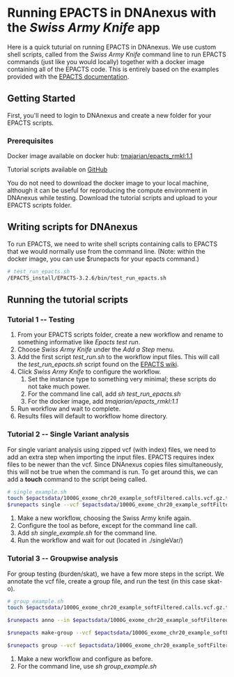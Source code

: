 # Running EPACTS in DNAnexus with the *Swiss Army Knife* app

Here is a quick tuturial on running EPACTS in DNAnexus. We use custom shell scripts, called from the *Swiss Army Knife* command line to run EPACTS commands (just like you would locally) together with a docker image containing all of the EPACTS code. This is entirely based on the examples provided with the [EPACTS documentation](https://genome.sph.umich.edu/wiki/EPACTS#Getting_Started_With_Examples).

## Getting Started

First, you'll need to login to DNAnexus and create a new folder for your EPACTS scripts. 

### Prerequisites

Docker image available on docker hub: [tmajarian/epacts_rmkl:1.1](https://hub.docker.com/r/tmajarian/epacts_rmkl/)


Tutorial scripts available on [GitHub](https://github.com/manning-lab/topmed-t2d-glycemia-public/tree/dev/workflows/epacts)

You do not need to download the docker image to your local machine, although it can be useful for reproducing the compute environment in DNAnexus while testing. Download the tutorial scripts and upload to your EPACTS scripts folder.

## Writing scripts for DNAnexus

To run EPACTS, we need to write shell scripts containing calls to EPACTS that we would normally use from the command line. (Note: within the docker image, you can use $runepacts for your epacts command.)

```bash
# test_run_epacts.sh
/EPACTS_install/EPACTS-3.2.6/bin/test_run_epacts.sh
```

## Running the tutorial scripts

### Tutorial 1 -- Testing

1. From your EPACTS scripts folder, create a new workflow and rename to something informative like _Epacts test run_.
2. Choose _Swiss Army Knife_ under the _Add a Step_ menu. 
3. Add the first script *test_run.sh* to the workflow input files. This will call the *test_run_epacts.sh* script found on the [EPACTS wiki](https://genome.sph.umich.edu/wiki/EPACTS#Getting_Started_With_Examples).
4. Click _Swiss Army Knife_ to configure the workflow.
   1. Set the instance type to something very minimal; these scripts do not take much power.
   2. For the command line call, add *sh test_run_epacts.sh*
   3. For the docker image, add *tmajarian/epacts_rmkl:1.1*
5. Run workflow and wait to complete.
6. Results files will default to workflow home directory.

### Tutorial 2 --  Single Variant analysis

For single variant analysis using zipped vcf (with index) files, we need to add an extra step when importing the input files. EPACTS requires index files to be newer than the vcf. Since DNAnexus copies files simultaneously, this will not be true when the command is run. To get around this, we can add a **touch** command to the script being called.

```bash
# single_example.sh
touch $epactsdata/1000G_exome_chr20_example_softFiltered.calls.vcf.gz.tbi
$runepacts single --vcf $epactsdata/1000G_exome_chr20_example_softFiltered.calls.vcf.gz --ped  $epactsdata/1000G_dummy_pheno.ped  --min-maf 0.001 --chr 20 --pheno DISEASE --cov AGE --cov SEX --test b.score --anno --out test --run 2
```

1. Make a new workflow, choosing the Swiss Army knife again.
2. Configure the tool as before, except for the command line call.
3. Add *sh single_example.sh* for the command line.
4. Run the workflow and wait for out (located in ./singleVar/)

### Tutorial 3 -- Groupwise analysis

For group testing (burden/skat), we have a few more steps in the script. We annotate the vcf file, create a group file, and run the test (in this case skat-o).

```bash
# group_example.sh
touch $epactsdata/1000G_exome_chr20_example_softFiltered.calls.vcf.gz.tbi

$runepacts anno --in $epactsdata/1000G_exome_chr20_example_softFiltered.calls.vcf.gz --out $epactsdata/1000G_exome_chr20_example_softFiltered.calls.anno.vcf.gz

$runepacts make-group --vcf $epactsdata/1000G_exome_chr20_example_softFiltered.calls.anno.vcf.gz --out $epactsdata/1000G_exome_chr20_example_softFiltered.calls.anno.grp --format epacts --nonsyn

$runepacts group --vcf $epactsdata/1000G_exome_chr20_example_softFiltered.calls.anno.vcf.gz --groupf $epactsdata/1000G_exome_chr20_example_softFiltered.calls.anno.grp --out test.gene.skat --ped $epactsdata/1000G_dummy_pheno.ped --max-maf 0.05  --pheno QT --cov AGE --cov SEX --test skat --skat-o --run 2
```

1. Make a new workflow and configure as before.
2. For the command line, use *sh group_example.sh*

